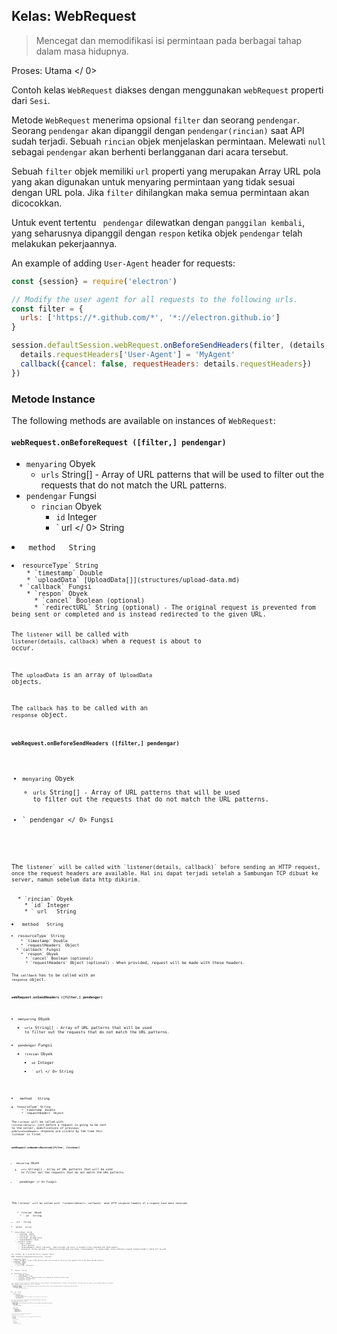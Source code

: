 ## Kelas: WebRequest

> Mencegat dan memodifikasi isi permintaan pada berbagai tahap dalam masa hidupnya.

Proses:  Utama </ 0></p> 

Contoh kelas `WebRequest` diakses dengan menggunakan `webRequest` properti dari `Sesi`.

Metode `WebRequest` menerima opsional `filter` dan seorang `pendengar`. Seorang `pendengar` akan dipanggil dengan `pendengar(rincian)` saat API sudah terjadi. Sebuah `rincian` objek menjelaskan permintaan. Melewati `null` sebagai `pendengar` akan berhenti berlangganan dari acara tersebut.

Sebuah `filter` objek memiliki `url` properti yang merupakan Array URL pola yang akan digunakan untuk menyaring permintaan yang tidak sesuai dengan URL pola. Jika `filter` dihilangkan maka semua permintaan akan dicocokkan.

Untuk event tertentu ` pendengar` dilewatkan dengan `panggilan kembali`, yang seharusnya dipanggil dengan `respon` ketika objek `pendengar` telah melakukan pekerjaannya.

An example of adding `User-Agent` header for requests:

```javascript
const {session} = require('electron')

// Modify the user agent for all requests to the following urls.
const filter = {
  urls: ['https://*.github.com/*', '*://electron.github.io']
}

session.defaultSession.webRequest.onBeforeSendHeaders(filter, (details, callback) => {
  details.requestHeaders['User-Agent'] = 'MyAgent'
  callback({cancel: false, requestHeaders: details.requestHeaders})
})
```

### Metode Instance

The following methods are available on instances of `WebRequest`:

#### `webRequest.onBeforeRequest ([filter,] pendengar)`

* `menyaring` Obyek 
  * `urls` String[] - Array of URL patterns that will be used to filter out the requests that do not match the URL patterns.
* `pendengar` Fungsi 
  * `rincian` Obyek 
    * `id` Integer
    * ` url </ 0>  String</li>
<li><code> method </ 0>  String</li>
<li><code>resourceType` String
    * `timestamp` Double
    * `uploadData` [UploadData[]](structures/upload-data.md)
  * `callback` Fungsi 
    * `respon` Obyek 
      * `cancel` Boolean (optional)
      * `redirectURL` String (optional) - The original request is prevented from being sent or completed and is instead redirected to the given URL.

The `listener` will be called with `listener(details, callback)` when a request is about to occur.

The `uploadData` is an array of `UploadData` objects.

The `callback` has to be called with an `response` object.

#### `webRequest.onBeforeSendHeaders ([filter,] pendengar)`

* `menyaring` Obyek 
  * `urls` String[] - Array of URL patterns that will be used to filter out the requests that do not match the URL patterns.
* ` pendengar </ 0> Fungsi</li>
</ul>

<p>The <code>listener` will be called with `listener(details, callback)` before sending an HTTP request, once the request headers are available. Hal ini dapat terjadi setelah a Sambungan TCP dibuat ke server, namun sebelum data http dikirim.</p> 
  * `rincian` Obyek 
    * `id` Integer
    * ` url </ 0>  String</li>
<li><code> method </ 0>  String</li>
<li><code>resourceType` String
    * `timestamp` Double
    * `requestHeaders` Object
  * `callback` Fungsi 
    * `respon` Obyek 
      * `cancel` Boolean (optional)
      * `requestHeaders` Object (optional) - When provided, request will be made with these headers.
  
  The `callback` has to be called with an `response` object.
  
  #### `webRequest.onSendHeaders ([filter,] pendengar)`
  
  * `menyaring` Obyek 
    * `urls` String[] - Array of URL patterns that will be used to filter out the requests that do not match the URL patterns.
  * `pendengar` Fungsi 
    * `rincian` Obyek 
      * `id` Integer
      * ` url </ 0>  String</li>
<li><code> method </ 0>  String</li>
<li><code>resourceType` String
      * `timestamp` Double
      * `requestHeaders` Object
  
  The `listener` will be called with `listener(details)` just before a request is going to be sent to the server, modifications of previous `onBeforeSendHeaders` response are visible by the time this listener is fired.
  
  #### `webRequest.onHeadersReceived([filter, ]listener)`
  
  * `menyaring` Obyek 
    * `urls` String[] - Array of URL patterns that will be used to filter out the requests that do not match the URL patterns.
  * ` pendengar </ 0> Fungsi</li>
</ul>

<p>The <code>listener` will be called with `listener(details, callback)` when HTTP response headers of a request have been received.</p> 
    * `rincian` Obyek 
      * ` id </ 0>  String</li>
<li><code> url </ 0>  String</li>
<li><code> method </ 0>  String</li>
<li><code>resourceType` String
      * `timestamp` Double
      * `statusLine` String
      * `statusCode` Bilangan bulat
      * `responseHeaders` Objek
    * `callback` Fungsi 
      * `respon` Obyek 
        * `cancel` Boolean
        * `responseHeaders` Object (optional) - When provided, the server is assumed to have responded with these headers.
        * `statusLine` String (optional) - Should be provided when overriding `responseHeaders` to change header status otherwise original response header's status will be used.
    
    The `callback` has to be called with an `response` object.
    
    #### `webRequest.onResponseStarted([filter, ]listener)`
    
    * `menyaring` Obyek 
      * `urls` String[] - Array of URL patterns that will be used to filter out the requests that do not match the URL patterns.
    * `pendengar` Fungsi 
      * `rincian` Obyek 
        * `id` Integer
        * ` url </ 0>  String</li>
<li><code> method </ 0>  String</li>
<li><code>resourceType` String
        * `timestamp` Double
        * `responseHeaders` Objek
        * `fromCache` Boolean - Indicates whether the response was fetched from disk cache.
        * `statusCode` Bilangan bulat
        * `statusLine` String
    
    The `listener` will be called with `listener(details)` when first byte of the response body is received. For HTTP requests, this means that the status line and response headers are available.
    
    #### `webRequest.onBeforeRedirect([filter, ]listener)`
    
    * `menyaring` Obyek 
      * `urls` String[] - Array of URL patterns that will be used to filter out the requests that do not match the URL patterns.
    * `pendengar` Fungsi 
      * `rincian` Obyek 
        * ` id </ 0>  String</li>
<li><code> url </ 0>  String</li>
<li><code> method </ 0>  String</li>
<li><code>resourceType` String
        * `timestamp` Double
        * `redirectURL` String
        * `statusCode` Bilangan bulat
        * `ip` String (optional) - The server IP address that the request was actually sent to.
        * `fromCache` Boolean
        * `responseHeaders` Objek
    
    The `listener` will be called with `listener(details)` when a server initiated redirect is about to occur.
    
    #### `webRequest.onCompleted([filter, ]listener)`
    
    * `menyaring` Obyek 
      * `urls` String[] - Array of URL patterns that will be used to filter out the requests that do not match the URL patterns.
    * `pendengar` Fungsi 
      * `rincian` Obyek 
        * `id` Integer
        * ` url </ 0>  String</li>
<li><code> method </ 0>  String</li>
<li><code>resourceType` String
        * `timestamp` Double
        * `responseHeaders` Objek
        * `fromCache` Boolean
        * `statusCode` Bilangan bulat
        * `statusLine` String
    
    The `listener` will be called with `listener(details)` when a request is completed.
    
    #### `webRequest.onErrorOccurred([filter, ]listener)`
    
    * `menyaring` Obyek 
      * `urls` String[] - Array of URL patterns that will be used to filter out the requests that do not match the URL patterns.
    * `pendengar` Fungsi 
      * `rincian` Obyek 
        * `id` Integer
        * ` url </ 0>  String</li>
<li><code> method </ 0>  String</li>
<li><code>resourceType` String
        * `timestamp` Double
        * `fromCache` Boolean
        * `error` String - The error description.
    
    The `listener` will be called with `listener(details)` when an error occurs.
